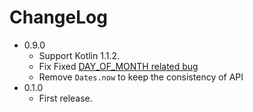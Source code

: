 # ChangeLog

- 0.9.0
  - Support Kotlin 1.1.2.
  - Fix Fixed [DAY_OF_MONTH related bug](https://github.com/hotchemi/khronos/pull/15)
  - Remove `Dates.now` to keep the consistency of API
- 0.1.0
  - First release.
